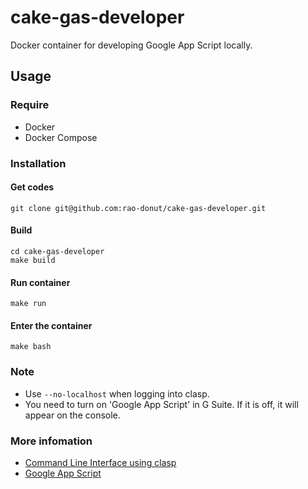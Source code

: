 # cake-gas-developer
Docker container for developing Google App Script locally.

## Usage
### Require
* Docker
* Docker Compose

### Installation
#### Get codes
```
git clone git@github.com:rao-donut/cake-gas-developer.git
```

#### Build
```
cd cake-gas-developer
make build
```

#### Run container
```
make run
```

#### Enter the container
```
make bash
```

### Note
* Use `--no-localhost` when logging into clasp.
* You need to turn on 'Google App Script' in G Suite. If it is off, it will appear on the console.

### More infomation
* [Command Line Interface using clasp](https://developers.google.com/apps-script/guides/clasp)
* [Google App Script](https://developers.google.com/apps-script)

